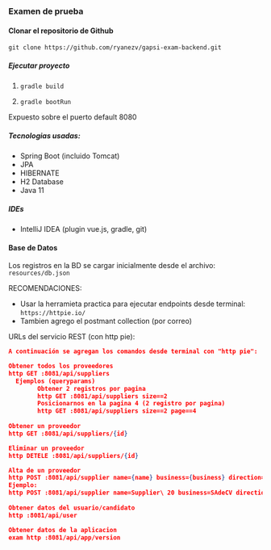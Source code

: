 ### Examen de prueba

#### Clonar el repositorio de Github
```
git clone https://github.com/ryanezv/gapsi-exam-backend.git
```
##### Ejecutar proyecto
1. `gradle build`

2. `gradle bootRun`

Expuesto sobre el puerto default 8080

##### Tecnologias usadas:
- Spring Boot (incluido Tomcat)
- JPA
- HIBERNATE
- H2 Database
- Java 11

##### IDEs
- IntelliJ IDEA (plugin vue.js, gradle, git)

#### Base de Datos
Los registros en la BD se cargar inicialmente desde el archivo:
`resources/db.json`

RECOMENDACIONES:

- Usar la herramieta practica para ejecutar endpoints desde terminal: `https://httpie.io/`
- Tambien agrego el postmant collection (por correo)

URLs del servicio REST (con http pie):

```json
A continuación se agregan los comandos desde terminal con "http pie":

Obtener todos los proveedores
http GET :8081/api/suppliers
  Ejemplos (queryparams)
        Obtener 2 registros por pagina
        http GET :8081/api/suppliers size==2
        Posicionarnos en la pagina 4 (2 registro por pagina)
        http GET :8081/api/suppliers size==2 page==4
        
Obtener un proveedor
http GET :8081/api/suppliers/{id}

Eliminar un proveedor
http DETELE :8081/api/suppliers/{id}

Alta de un proveedor
http POST :8081/api/supplier name={name} business={business} direction={direction}
Ejemplo:
http POST :8081/api/supplier name=Supplier\ 20 business=SAdeCV direction=Aqui
        
Obtener datos del usuario/candidato
http :8081/api/user

Obtener datos de la aplicacion
exam http :8081/api/app/version
```    